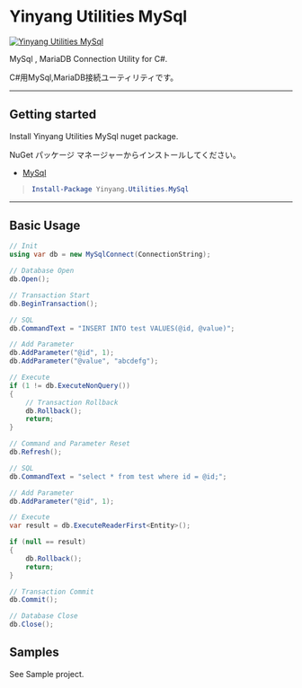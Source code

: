 # Yinyang Utilities MySql

[![Yinyang Utilities MySql](https://img.shields.io/nuget/v/Yinyang.Utilities.MySql.svg)](https://www.nuget.org/packages/Yinyang.Utilities.MySql/)

MySql , MariaDB Connection Utility for C#.

C#用MySql,MariaDB接続ユーティリティです。

---

## Getting started

Install Yinyang Utilities MySql nuget package.

NuGet パッケージ マネージャーからインストールしてください。

- [MySql](https://www.nuget.org/packages/Yinyang.Utilities.MySql/)

> ```powershell
> Install-Package Yinyang.Utilities.MySql
> ```

---

## Basic Usage

```c#
// Init
using var db = new MySqlConnect(ConnectionString);

// Database Open
db.Open();

// Transaction Start
db.BeginTransaction();

// SQL
db.CommandText = "INSERT INTO test VALUES(@id, @value)";

// Add Parameter
db.AddParameter("@id", 1);
db.AddParameter("@value", "abcdefg");

// Execute
if (1 != db.ExecuteNonQuery())
{
    // Transaction Rollback
    db.Rollback();
    return;
}

// Command and Parameter Reset
db.Refresh();

// SQL
db.CommandText = "select * from test where id = @id;";

// Add Parameter
db.AddParameter("@id", 1);

// Execute
var result = db.ExecuteReaderFirst<Entity>();

if (null == result)
{
    db.Rollback();
    return;
}

// Transaction Commit
db.Commit();

// Database Close
db.Close();


```

## Samples

See Sample project.
